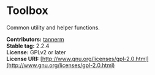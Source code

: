 # Toolbox
Common utility and helper functions.

**Contributors:**      [tannerm](https://github.com/tannerm)  
**Stable tag:**        2.2.4  
**License:**           GPLv2 or later  
**License URI:**       [http://www.gnu.org/licenses/gpl-2.0.html](http://www.gnu.org/licenses/gpl-2.0.html)  
